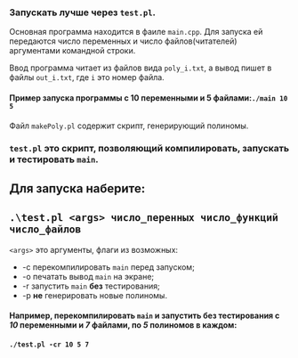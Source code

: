 ### Запускать лучше через `test.pl`.

Основная программа находится в фаиле `main.cpp`.
Для запуска ей передаются число переменных и число файлов(читателей) аргументами командной строки.

Ввод программа читает из файлов вида `poly_i.txt`, а вывод пишет в файлы `out_i.txt`, где `i` это номер файла.

#### Пример запуска программы с 10 переменными и 5 файлами:`./main 10 5`

Файл `makePoly.pl` содержит скрипт, генерирующий полиномы.

### `test.pl` это скрипт, позволяющий компилировать, запускать и тестировать `main`.

## Для запуска наберите:
## `.\test.pl <args> число_перенных число_функций число_файлов`

`<args>` это аргументы, флаги из возможных:
- -c перекомпилировать `main` перед запуском;
- -o печатать вывод `main` на экране;
- -r запустить `main` **без** тестирования;
- -p **не** генерировать новые полиномы.

#### Например, перекомпилировать `main` и запустить без тестирования с *10* переменными и *7* файлами, по *5* полиномов в каждом:
#### `./test.pl -cr 10 5 7`
